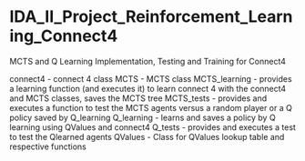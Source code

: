 # IDA_II_Project_Reinforcement_Learning_Connect4
MCTS and Q Learning Implementation, Testing and Training for Connect4

connect4 - connect 4 class
MCTS - MCTS class
MCTS_learning - provides a learning function (and executes it) to learn connect 4 with the connect4 and MCTS classes, saves the MCTS tree
MCTS_tests - provides and executes a function to test the MCTS agents versus a random player or a Q policy saved by Q_learning
Q_learning - learns and saves a policy by Q learning using QValues and connect4
Q_tests - provides and executes a test to test the Qlearned agents
QValues - Class for QValues lookup table and respective functions
